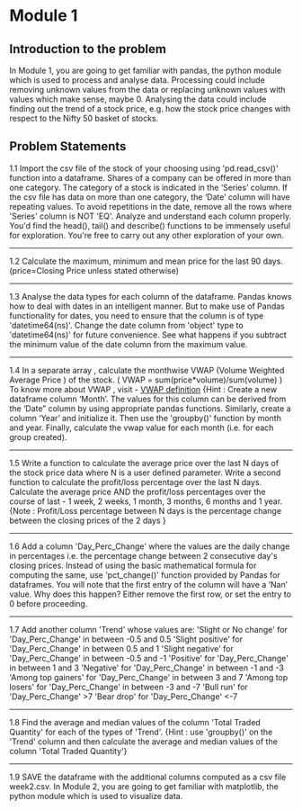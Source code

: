 # Module 1 

## Introduction to the problem

In Module 1, you are going to get familiar with pandas, the python module which is used to process and analyse data. Processing could include removing unknown values from the data or replacing unknown values with values which make sense, maybe 0. Analysing the data could include finding out the trend of a stock price, e.g. how the stock price changes with respect to the Nifty 50 basket of stocks.


## Problem Statements

1.1 Import the csv file of the stock of your choosing using 'pd.read_csv()' function into a dataframe.
Shares of a company can be offered in more than one category. The category of a stock is indicated in the ‘Series’ column. If the csv file has data on more than one category, the ‘Date’ column will have repeating values. To avoid repetitions in the date, remove all the rows where 'Series' column is NOT 'EQ'.
Analyze and understand each column properly.
You'd find the head(), tail() and describe() functions to be immensely useful for exploration. You're free to carry out any other exploration of your own.

---

1.2 Calculate the maximum, minimum and mean price for the last 90 days. (price=Closing Price unless stated otherwise)

---

1.3 Analyse the data types for each column of the dataframe. Pandas knows how to deal with dates in an intelligent manner. But to make use of Pandas functionality for dates, you need to ensure that the column is of type 'datetime64(ns)'. Change the date column from 'object' type to 'datetime64(ns)' for future convenience. See what happens if you subtract the minimum value of the date column from the maximum value.

---

1.4 In a separate array , calculate the monthwise VWAP (Volume Weighted Average Price ) of the stock. 
( VWAP = sum(price*volume)/sum(volume) ) 
To know more about VWAP , visit - [VWAP definition](https://www.investopedia.com/terms/v/vwap.asp) 
{Hint : Create a new dataframe column ‘Month’. The values for this column can be derived from the ‘Date” column by using appropriate pandas functions. Similarly, create a column ‘Year’ and initialize it. Then use the 'groupby()' function by month and year. Finally, calculate the vwap value for each month (i.e. for each group created).

---

1.5 Write a function to calculate the average price over the last N days of the stock price data where N is a user defined parameter. Write a second function to calculate the profit/loss percentage over the last N days.
Calculate the average price AND the profit/loss percentages over the course of last -
1 week, 2 weeks, 1 month, 3 months, 6 months and 1 year.
{Note : Profit/Loss percentage between N days is the percentage change between the closing prices of the 2 days }

---

1.6 Add a column 'Day_Perc_Change' where the values are the daily change in percentages i.e. the percentage change between 2 consecutive day's closing prices. Instead of using the basic mathematical formula for computing the same, use 'pct_change()' function provided by Pandas for dataframes. You will note that the first entry of the column will have a ‘Nan’ value. Why does this happen? Either remove the first row, or set the entry to 0 before proceeding.

---

1.7 Add another column 'Trend' whose values are:
'Slight or No change' for 'Day_Perc_Change' in between -0.5 and 0.5
'Slight positive' for 'Day_Perc_Change' in between 0.5 and 1
'Slight negative' for 'Day_Perc_Change' in between -0.5 and -1
'Positive' for 'Day_Perc_Change' in between 1 and 3
'Negative' for 'Day_Perc_Change' in between -1 and -3
'Among top gainers' for 'Day_Perc_Change' in between 3 and 7
'Among top losers' for 'Day_Perc_Change' in between -3 and -7
'Bull run' for 'Day_Perc_Change' >7
'Bear drop' for 'Day_Perc_Change' <-7

---

1.8 Find the average and median values of the column 'Total Traded Quantity' for each of the types of 'Trend'.
{Hint : use 'groupby()' on the 'Trend' column and then calculate the average and median values of the column 'Total Traded Quantity'}

---

1.9 SAVE the dataframe with the additional columns computed as a csv file week2.csv. In Module 2, you are going to get familiar with matplotlib, the python module which is used to visualize data.
